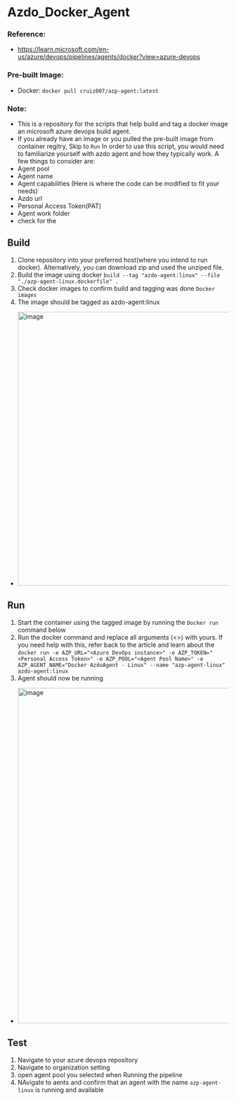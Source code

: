 # Azdo_Docker_Agent
### Reference: 
- https://learn.microsoft.com/en-us/azure/devops/pipelines/agents/docker?view=azure-devops
### Pre-built Image:
- Docker: `docker pull cruiz007/azp-agent:latest`
### Note: 
- This is a repository for the scripts that help build and tag a docker image an microsoft azure devops build agent.
- If you already have an image or you pulled the pre-built image from container regitry, Skip to `Run`
In order to use this script, you would need to familiarize yourself with azdo agent and how they typically work. A few things to consider are:
- Agent pool
- Agent name
- Agent capabilities (Here is where the code can be modified to fit your needs)
- Azdo url
- Personal Access Token(PAT)
- Agent work folder
- check for the 
## Build
1. Clone repository into your preferred host(where you intend to run docker). Alternatively, you can download zip and used the unziped file.
2. Build the image using docker `build --tag "azdo-agent:linux" --file "./azp-agent-linux.dockerfile" .`
3. Check docker images to confirm build and tagging was done `Docker images`
4. The image should be tagged as azdo-agent:linux
- <img width="624" alt="image" src="https://github.com/user-attachments/assets/a2d91327-54a0-4b60-a7a3-c50778a1c041" />
## Run
1. Start the container using the tagged image by running the `Docker run` command below
2. Run the docker command and replace all arguments (<>) with yours. If you need help with this, refer back to the article and learn about the 
    ```docker run -e AZP_URL="<Azure DevOps instance>" -e AZP_TOKEN="<Personal Access Token>" -e AZP_POOL="<Agent Pool Name>" -e AZP_AGENT_NAME="Docker AzdoAgent - Linux" --name "azp-agent-linux" azdo-agent:linux ```
3. Agent should now be running
-  <img width="764" alt="image" src="https://github.com/user-attachments/assets/b90025bc-f012-4b47-a820-914974e2637c" />

## Test 
1. Navigate to your azure devops repository
2. Navigate to organization setting
3. open agent pool you selected when Running the pipeline
4. NAvigate to aents and confirm that an agent with the name `azp-agent-linux` is running and available
